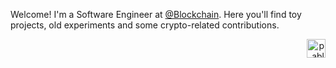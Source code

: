Welcome! I'm a Software Engineer at [@Blockchain](https://github.com/blockchain). Here you'll find toy projects, old experiments and some crypto-related contributions.

<p align="right">
<a href="https://linkedin.com/in/pablojorge" target="blank"><img align="center" src="https://cdn.jsdelivr.net/npm/simple-icons@3.0.1/icons/linkedin.svg" alt="pablojorge" height="30" width="30" /></a>
</p>
